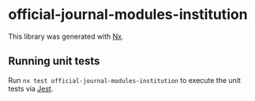 # official-journal-modules-institution

This library was generated with [Nx](https://nx.dev).

## Running unit tests

Run `nx test official-journal-modules-institution` to execute the unit tests via [Jest](https://jestjs.io).

